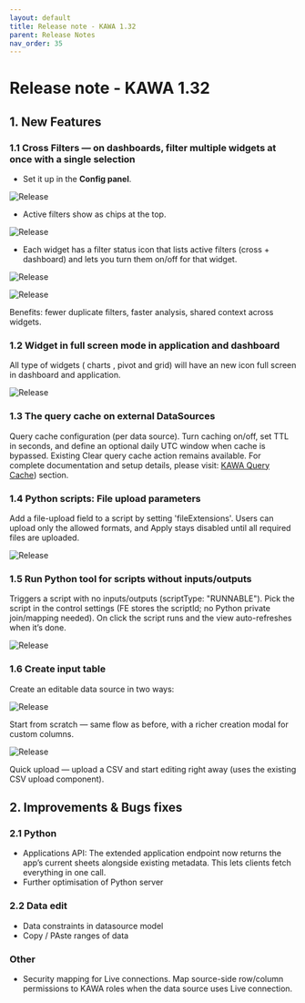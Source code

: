 ```yaml
---
layout: default
title: Release note - KAWA 1.32
parent: Release Notes
nav_order: 35
---
```


# Release note - KAWA 1.32

## 1. New Features

### 1.1 Cross Filters — on dashboards, filter multiple widgets at once with a single selection

- Set it up in the **Config panel**.

![Release](./readme-assets/release(1.32)1.png)

- Active filters show as chips at the top.

![Release](./readme-assets/release(1.32)2.png)

- Each widget has a filter status icon that lists active filters (cross + dashboard) and lets you turn them on/off for that widget.

![Release](./readme-assets/release(1.32)3.png)

![Release](./readme-assets/release(1.32)4.png)

Benefits: fewer duplicate filters, faster analysis, shared context across widgets.

### 1.2 Widget in full screen mode in application and dashboard

All type of widgets ( charts , pivot and grid) will have an new icon full screen in dashboard and application.

![Release](./readme-assets/release(1.32)5.png)

### 1.3 The query cache on external DataSources

Query cache configuration (per data source). Turn caching on/off, set TTL in seconds, and define an optional daily UTC window when cache is bypassed. Existing Clear query cache action remains available.
For complete documentation and setup details, please visit: [KAWA Query Cache](10_03_query_cache.md)) section.

### 1.4 Python scripts: File upload parameters 

Add a file-upload field to a script by setting 'fileExtensions'. Users can upload only the allowed formats, and Apply stays disabled until all required files are uploaded. 

![Release](./readme-assets/release(1.32)6.png)

### 1.5 Run Python tool for scripts without inputs/outputs

Triggers a script with no inputs/outputs (scriptType: "RUNNABLE"). Pick the script in the control settings (FE stores the scriptId; no Python private join/mapping needed). On click the script runs and the view auto-refreshes when it’s done.

![Release](./readme-assets/release(1.32)7.png)

### 1.6 Create input table

Create an editable data source in two ways:

![Release](./readme-assets/release(1.32)8.png)

Start from scratch — same flow as before, with a richer creation modal for custom columns.

![Release](./readme-assets/release(1.32)9.png) 

Quick upload — upload a CSV and start editing right away (uses the existing CSV upload component).

## 2. Improvements & Bugs fixes

### 2.1 Python

- Applications API: The extended application endpoint now returns the app’s current sheets alongside existing metadata. This lets clients fetch everything in one call.
- Further optimisation of Python server

### 2.2 Data edit

- Data constraints in datasource model
- Copy / PAste ranges of data

### Other

- Security mapping for Live connections. Map source-side row/column permissions to KAWA roles when the data source uses Live connection.